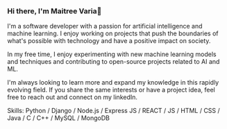 ### Hi there, I'm Maitree Varia👋

I'm a software developer with a passion for artificial intelligence and machine learning. I enjoy working on projects that push the boundaries of what's possible with technology and have a positive impact on society.

In my free time, I enjoy experimenting with new machine learning models and techniques and contributing to open-source projects related to AI and ML.

I'm always looking to learn more and expand my knowledge in this rapidly evolving field. If you share the same interests or have a project idea, feel free to reach out and connect on my linkedIn.

Skills: Python / Django / Node.js / Express JS / REACT / JS / HTML / CSS / Java / C / C++ / MySQL / MongoDB
